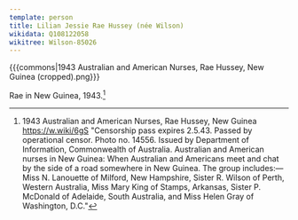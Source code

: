 ```yaml
---
template: person
title: Lilian Jessie Rae Hussey (née Wilson)
wikidata: Q108122058
wikitree: Wilson-85026
---
```


{{{commons|1943 Australian and American Nurses, Rae Hussey, New Guinea (cropped).png}}}

Rae in New Guinea, 1943.[^rae1943]

[^rae1943]:
    1943 Australian and American Nurses, Rae Hussey, New Guinea https://w.wiki/6gS
    "Censorship pass expires 2.5.43. Passed by operational censor. Photo no. 14556.
    Issued by Department of Information, Commonwealth of Australia. Australian and American nurses in New Guinea:
    When Australian and Americans meet and chat by the side of a road somewhere in New Guinea. The group includes:—
    Miss N. Lanouette of Milford, New Hampshire, Sister R. Wilson of Perth, Western Australia,
    Miss Mary King of Stamps, Arkansas, Sister P. McDonald of Adelaide, South Australia,
    and Miss Helen Gray of Washington, D.C."
